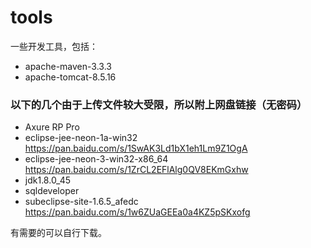 # tools
一些开发工具，包括：
* apache-maven-3.3.3
* apache-tomcat-8.5.16  
### 以下的几个由于上传文件较大受限，所以附上网盘链接（无密码）
* Axure RP Pro
* eclipse-jee-neon-1a-win32 <https://pan.baidu.com/s/1SwAK3Ld1bX1eh1Lm9Z1OgA>
* eclipse-jee-neon-3-win32-x86_64 <https://pan.baidu.com/s/1ZrCL2EFlAlg0QV8EKmGxhw>
* jdk1.8.0_45
* sqldeveloper
* subeclipse-site-1.6.5_afedc  <https://pan.baidu.com/s/1w6ZUaGEEa0a4KZ5pSKxofg>

有需要的可以自行下载。

